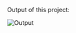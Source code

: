 Output of this project:

![Output](https://github.com/Afnan5750/Product-Page-Design/assets/155257728/28545d3e-1b41-4165-b2b1-cc0ca36ef0f0)
